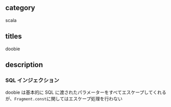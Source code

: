 ## category

scala

## titles

doobie

## description

### SQL インジェクション

doobie は基本的に SQL に渡されたパラメーターをすべてエスケープしてくれるが、`Fragment.const`に関してはエスケープ処理を行わない
